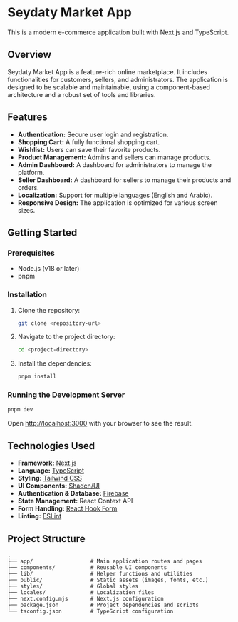 # Seydaty Market App

This is a modern e-commerce application built with Next.js and TypeScript.

## Overview

Seydaty Market App is a feature-rich online marketplace. It includes functionalities for customers, sellers, and administrators. The application is designed to be scalable and maintainable, using a component-based architecture and a robust set of tools and libraries.

## Features

*   **Authentication:** Secure user login and registration.
*   **Shopping Cart:** A fully functional shopping cart.
*   **Wishlist:** Users can save their favorite products.
*   **Product Management:** Admins and sellers can manage products.
*   **Admin Dashboard:** A dashboard for administrators to manage the platform.
*   **Seller Dashboard:** A dashboard for sellers to manage their products and orders.
*   **Localization:** Support for multiple languages (English and Arabic).
*   **Responsive Design:** The application is optimized for various screen sizes.

## Getting Started

### Prerequisites

*   Node.js (v18 or later)
*   pnpm

### Installation

1.  Clone the repository:
    ```bash
    git clone <repository-url>
    ```
2.  Navigate to the project directory:
    ```bash
    cd <project-directory>
    ```
3.  Install the dependencies:
    ```bash
    pnpm install
    ```

### Running the Development Server

```bash
pnpm dev
```

Open [http://localhost:3000](http://localhost:3000) with your browser to see the result.

## Technologies Used

*   **Framework:** [Next.js](https://nextjs.org/)
*   **Language:** [TypeScript](https://www.typescriptlang.org/)
*   **Styling:** [Tailwind CSS](https://tailwindcss.com/)
*   **UI Components:** [Shadcn/UI](https://ui.shadcn.com/)
*   **Authentication & Database:** [Firebase](https://firebase.google.com/)
*   **State Management:** React Context API
*   **Form Handling:** [React Hook Form](https://react-hook-form.com/)
*   **Linting:** [ESLint](https://eslint.org/)

## Project Structure

```
.
├── app/                  # Main application routes and pages
├── components/           # Reusable UI components
├── lib/                  # Helper functions and utilities
├── public/               # Static assets (images, fonts, etc.)
├── styles/               # Global styles
├── locales/              # Localization files
├── next.config.mjs       # Next.js configuration
├── package.json          # Project dependencies and scripts
└── tsconfig.json         # TypeScript configuration
```
